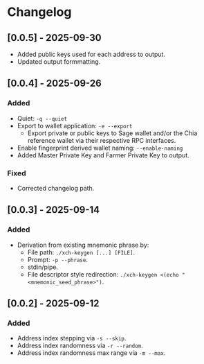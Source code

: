 # Changelog

## [0.0.5] - 2025-09-30

- Added public keys used for each address to output.
- Updated output formmatting.

## [0.0.4] - 2025-09-26

### Added

- Quiet: `-q --quiet`
- Export to wallet application: `-e --export`
  - Export private or public keys to Sage wallet and/or the Chia reference wallet via their respective RPC interfaces.
- Enable fingerprint derived wallet naming: `--enable-naming`
- Added Master Private Key and Farmer Private Key to output.

### Fixed

- Corrected changelog path.

## [0.0.3] - 2025-09-14

### Added

- Derivation from existing mnemonic phrase by:
  - File path: `./xch-keygen [...] [FILE]`.
  - Prompt: `-p --phrase`.
  - stdin/pipe.
  - File descriptor style redirection: `./xch-keygen <(echo "<mnemonic_seed_phrase>")`.

## [0.0.2] - 2025-09-12

### Added

- Address index stepping via `-s --skip`.
- Address index randomness via `-r --random`.
- Address index randomness max range via `-m --max`.